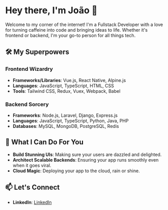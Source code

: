 # Hey there, I'm João 👋

Welcome to my corner of the internet! I'm a Fullstack Developer with a love for turning caffeine into code and bringing ideas to life. Whether it's frontend or backend, I'm your go-to person for all things tech.

## 🛠️ My Superpowers

### Frontend Wizardry
- **Frameworks/Libraries**: Vue.js, React Native, Alpine.js
- **Languages**: JavaScript, TypeScript, HTML, CSS
- **Tools**: Tailwind CSS, Redux, Vuex, Webpack, Babel

### Backend Sorcery
- **Frameworks**: Node.js, Laravel, Django, Express.js
- **Languages**: JavaScript, TypeScript, Python, Java, PHP
- **Databases**: MySQL, MongoDB, PostgreSQL, Redis

## 🚀 What I Can Do For You

- **Build Stunning UIs**: Making sure your users are dazzled and delighted.
- **Architect Scalable Backends**: Ensuring your app runs smoothly even when it goes viral.
- **Cloud Magic**: Deploying your app to the cloud, rain or shine.

## 📫 Let's Connect

- **LinkedIn**: [LinkedIn](https://www.linkedin.com/in/esrat21/)
